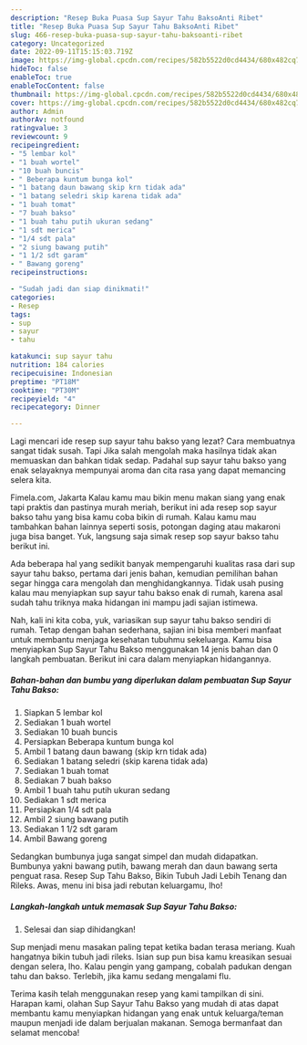 ```yaml
---
description: "Resep Buka Puasa Sup Sayur Tahu BaksoAnti Ribet"
title: "Resep Buka Puasa Sup Sayur Tahu BaksoAnti Ribet"
slug: 466-resep-buka-puasa-sup-sayur-tahu-baksoanti-ribet
category: Uncategorized
date: 2022-09-11T15:15:03.719Z
image: https://img-global.cpcdn.com/recipes/582b5522d0cd4434/680x482cq70/sup-sayur-tahu-bakso-foto-resep-utama.jpg
hideToc: false
enableToc: true
enableTocContent: false
thumbnail: https://img-global.cpcdn.com/recipes/582b5522d0cd4434/680x482cq70/sup-sayur-tahu-bakso-foto-resep-utama.jpg
cover: https://img-global.cpcdn.com/recipes/582b5522d0cd4434/680x482cq70/sup-sayur-tahu-bakso-foto-resep-utama.jpg
author: Admin
authorAv: notfound
ratingvalue: 3
reviewcount: 9
recipeingredient:
- "5 lembar kol"
- "1 buah wortel"
- "10 buah buncis"
- " Beberapa kuntum bunga kol"
- "1 batang daun bawang skip krn tidak ada"
- "1 batang seledri skip karena tidak ada"
- "1 buah tomat"
- "7 buah bakso"
- "1 buah tahu putih ukuran sedang"
- "1 sdt merica"
- "1/4 sdt pala"
- "2 siung bawang putih"
- "1 1/2 sdt garam"
- " Bawang goreng"
recipeinstructions:

- "Sudah jadi dan siap dinikmati!"
categories:
- Resep
tags:
- sup
- sayur
- tahu

katakunci: sup sayur tahu 
nutrition: 184 calories
recipecuisine: Indonesian
preptime: "PT18M"
cooktime: "PT30M"
recipeyield: "4"
recipecategory: Dinner

---
```



Lagi mencari ide resep sup sayur tahu bakso yang lezat? Cara membuatnya sangat tidak susah. Tapi Jika salah mengolah maka hasilnya tidak akan memuaskan dan bahkan tidak sedap. Padahal sup sayur tahu bakso yang enak selayaknya mempunyai aroma dan cita rasa yang dapat memancing selera kita.


Fimela.com, Jakarta Kalau kamu mau bikin menu makan siang yang enak tapi praktis dan pastinya murah meriah, berikut ini ada resep sop sayur bakso tahu yang bisa kamu coba bikin di rumah. Kalau kamu mau tambahkan bahan lainnya seperti sosis, potongan daging atau makaroni juga bisa banget. Yuk, langsung saja simak resep sop sayur bakso tahu berikut ini.

Ada beberapa hal yang sedikit banyak mempengaruhi kualitas rasa dari sup sayur tahu bakso, pertama dari jenis bahan, kemudian pemilihan bahan segar hingga cara mengolah dan menghidangkannya. Tidak usah pusing kalau mau menyiapkan sup sayur tahu bakso enak di rumah, karena asal sudah tahu triknya maka hidangan ini mampu jadi sajian istimewa.


Nah, kali ini kita coba, yuk, variasikan sup sayur tahu bakso sendiri di rumah. Tetap dengan bahan sederhana, sajian ini bisa memberi manfaat untuk membantu menjaga kesehatan tubuhmu sekeluarga. Kamu bisa menyiapkan Sup Sayur Tahu Bakso menggunakan 14 jenis bahan dan 0 langkah pembuatan. Berikut ini cara dalam menyiapkan hidangannya.

<!--inarticleads1-->

##### Bahan-bahan dan bumbu yang diperlukan dalam pembuatan Sup Sayur Tahu Bakso:

1. Siapkan 5 lembar kol
1. Sediakan 1 buah wortel
1. Sediakan 10 buah buncis
1. Persiapkan  Beberapa kuntum bunga kol
1. Ambil 1 batang daun bawang (skip krn tidak ada)
1. Sediakan 1 batang seledri (skip karena tidak ada)
1. Sediakan 1 buah tomat
1. Sediakan 7 buah bakso
1. Ambil 1 buah tahu putih ukuran sedang
1. Sediakan 1 sdt merica
1. Persiapkan 1/4 sdt pala
1. Ambil 2 siung bawang putih
1. Sediakan 1 1/2 sdt garam
1. Ambil  Bawang goreng


Sedangkan bumbunya juga sangat simpel dan mudah didapatkan. Bumbunya yakni bawang putih, bawang merah dan daun bawang serta penguat rasa. Resep Sup Tahu Bakso, Bikin Tubuh Jadi Lebih Tenang dan Rileks. Awas, menu ini bisa jadi rebutan keluargamu, lho! 

<!--inarticleads2-->

##### Langkah-langkah untuk memasak Sup Sayur Tahu Bakso:


1. Selesai dan siap dihidangkan!

Sup menjadi menu masakan paling tepat ketika badan terasa meriang. Kuah hangatnya bikin tubuh jadi rileks. Isian sup pun bisa kamu kreasikan sesuai dengan selera, lho. Kalau pengin yang gampang, cobalah padukan dengan tahu dan bakso. Terlebih, jika kamu sedang mengalami flu. 

Terima kasih telah menggunakan resep yang kami tampilkan di sini. Harapan kami, olahan Sup Sayur Tahu Bakso yang mudah di atas dapat membantu kamu menyiapkan hidangan yang enak untuk keluarga/teman maupun menjadi ide dalam berjualan makanan. Semoga bermanfaat dan selamat mencoba!
